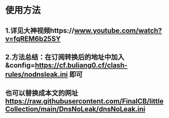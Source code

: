 # 使用方法
## 1.详见大神视频https://www.youtube.com/watch?v=fqREM6b25SY 
## 2.方法总结：在订阅转换后的地址中加入 &config=https://cf.buliang0.cf/clash-rules/nodnsleak.ini 即可
## 也可以替换成本文的网址 https://raw.githubusercontent.com/FinalCB/littleCollection/main/DnsNoLeak/dnsNoLeak.ini
